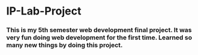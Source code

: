 # IP-Lab-Project

### This is my 5th semester web development final project. It was very fun doing web development for the first time. Learned so many new things by doing this project.
